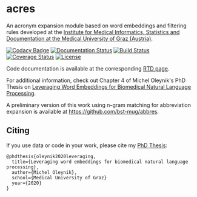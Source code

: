 # acres
An acronym expansion module based on word embeddings and filtering rules developed at the [Institute for Medical Informatics, Statistics and Documentation at the Medical University of Graz (Austria)](https://www.medunigraz.at/imi/en/).

[![Codacy Badge](https://api.codacy.com/project/badge/Grade/0622cdc830e149e2a58fe7e96742800a)](https://app.codacy.com/app/michelole/acres?utm_source=github.com&utm_medium=referral&utm_content=bst-mug/acres&utm_campaign=badger)
[![Documentation Status](https://readthedocs.org/projects/acres/badge/?version=latest)](http://acres.readthedocs.io/en/latest/?badge=latest)
[![Build Status](https://travis-ci.org/bst-mug/acres.svg?branch=master)](https://travis-ci.org/bst-mug/acres)
[![Coverage Status](https://coveralls.io/repos/github/bst-mug/acres/badge.svg?branch=master)](https://coveralls.io/github/bst-mug/acres?branch=master)
[![License](https://img.shields.io/badge/License-Apache%202.0-blue.svg)](https://opensource.org/licenses/Apache-2.0)

Code documentation is available at the corresponding [RTD page](https://acres.readthedocs.io/en/latest/).

For additional information, check out Chapter 4 of Michel Oleynik's PhD Thesis on [Leveraging Word Embeddings for Biomedical Natural Language Processing](https://online.medunigraz.at/mug_online/wbabs.getDocument?pThesisNr=58784&pAutorNr=91542&pOrgNR=1).

A preliminary version of this work using n-gram matching for abbreviation expansion is available at https://github.com/bst-mug/abbres.


## Citing

If you use data or code in your work, please cite my [PhD Thesis](https://online.medunigraz.at/mug_online/wbabs.getDocument?pThesisNr=58784&pAutorNr=91542&pOrgNR=1):

```
@phdthesis{oleynik2020leveraging,
  title={Leveraging word embeddings for biomedical natural language processing},
  author={Michel Oleynik},
  school={Medical University of Graz}
  year={2020}
}
```
